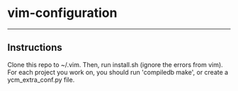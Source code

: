 # vim-configuration
---
## Instructions
Clone this repo to ~/.vim.
Then, run install.sh (ignore the errors from vim).
For each project you work on, you should run 'compiledb make', or create a ycm_extra_conf.py file.
